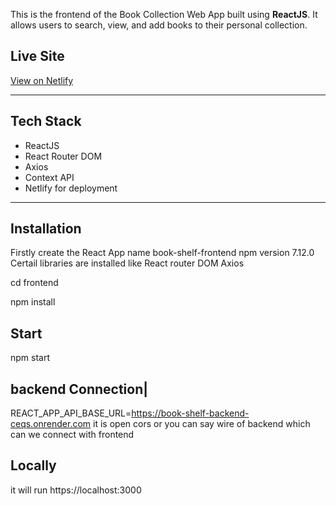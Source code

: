 This is the frontend of the Book Collection Web App built using **ReactJS**. It allows users to search, view, and add books to their personal collection.

## Live Site
[View on Netlify](https://bookshe.netlify.app/)

---

## Tech Stack

- ReactJS
- React Router DOM
- Axios
- Context API 
- Netlify for deployment

---

## Installation
Firstly create the React App name book-shelf-frontend
npm version 7.12.0
Certail libraries are installed
like React router DOM Axios 

cd frontend

npm install

## Start
npm start


## backend Connection|
REACT_APP_API_BASE_URL=https://book-shelf-backend-ceqs.onrender.com
it is open cors or you can say wire of backend which can we connect with frontend

## Locally
it will run https://localhost:3000